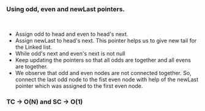 ### Using odd, even and newLast pointers.
​
- Assign odd to head and even to head's next.
- Assign newLast to head's next. This pointer helps us to give new tail for the Linked list.
- While odd's next and even's next is not null
- Keep updating the pointers so that all odds are together and all evens are together.
- We observe that odd and even nodes are not connected together. So, connect the last odd node to the fist even node with help of the newLast pointer which was assigned to the first even node.
​
### TC -> O(N) and SC -> O(1)
​
